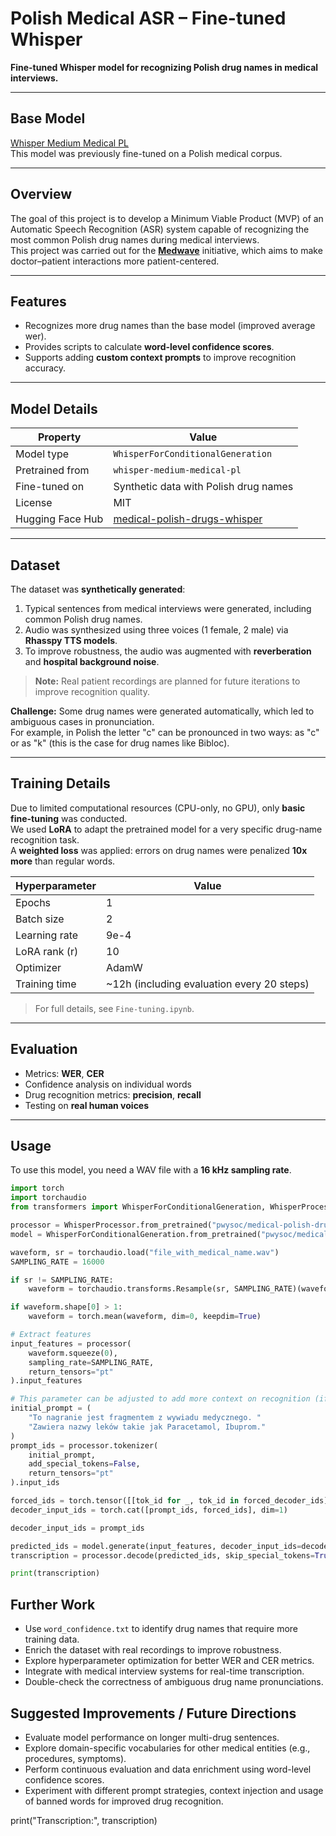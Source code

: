 # Polish Medical ASR – Fine-tuned Whisper

**Fine-tuned Whisper model for recognizing Polish drug names in medical interviews.**

---

## Base Model
[Whisper Medium Medical PL](https://www.kaggle.com/models/msxksm/whisper-medium-medical-pl)  
This model was previously fine-tuned on a Polish medical corpus.

---

## Overview
The goal of this project is to develop a Minimum Viable Product (MVP) of an Automatic Speech Recognition (ASR) system capable of recognizing the most common Polish drug names during medical interviews.  
This project was carried out for the [**Medwave**](https://www.linkedin.com/company/aimedwave/?originalSubdomain=pl) initiative, which aims to make doctor–patient interactions more patient-centered.

---

## Features
- Recognizes more drug names than the base model (improved average wer).  
- Provides scripts to calculate **word-level confidence scores**.  
- Supports adding **custom context prompts** to improve recognition accuracy.  

---

## Model Details
| Property | Value |
|----------|-------|
| Model type | `WhisperForConditionalGeneration` |
| Pretrained from | `whisper-medium-medical-pl` |
| Fine-tuned on | Synthetic data with Polish drug names |
| License | MIT |
| Hugging Face Hub | [medical-polish-drugs-whisper](https://huggingface.co/pwysoc/medical-polish-drugs-whisper) |

---

## Dataset
The dataset was **synthetically generated**:  
1. Typical sentences from medical interviews were generated, including common Polish drug names.  
2. Audio was synthesized using three voices (1 female, 2 male) via **Rhasspy TTS models**.  
3. To improve robustness, the audio was augmented with **reverberation** and **hospital background noise**.

> **Note:** Real patient recordings are planned for future iterations to improve recognition quality.

**Challenge:** Some drug names were generated automatically, which led to ambiguous cases in pronunciation.  
For example, in Polish the letter "c" can be pronounced in two ways: as "c" or as "k" (this is the case for drug names like Bibloc).

---

## Training Details
Due to limited computational resources (CPU-only, no GPU), only **basic fine-tuning** was conducted.  
We used **LoRA** to adapt the pretrained model for a very specific drug-name recognition task.  
A **weighted loss** was applied: errors on drug names were penalized **10x more** than regular words.

| Hyperparameter | Value |
|----------------|-------|
| Epochs | 1 |
| Batch size | 2 |
| Learning rate | 9e-4 |
| LoRA rank (r) | 10 |
| Optimizer | AdamW |
| Training time | ~12h (including evaluation every 20 steps) |

> For full details, see `Fine-tuning.ipynb`.

---

## Evaluation
- Metrics: **WER**, **CER**  
- Confidence analysis on individual words  
- Drug recognition metrics: **precision**, **recall**  
- Testing on **real human voices**

---

## Usage
To use this model, you need a WAV file with a **16 kHz sampling rate**.  

```python
import torch
import torchaudio
from transformers import WhisperForConditionalGeneration, WhisperProcessor

processor = WhisperProcessor.from_pretrained("pwysoc/medical-polish-drugs-whisper")
model = WhisperForConditionalGeneration.from_pretrained("pwysoc/medical-polish-drugs-whisper")

waveform, sr = torchaudio.load("file_with_medical_name.wav")
SAMPLING_RATE = 16000

if sr != SAMPLING_RATE:
    waveform = torchaudio.transforms.Resample(sr, SAMPLING_RATE)(waveform)

if waveform.shape[0] > 1:
    waveform = torch.mean(waveform, dim=0, keepdim=True)

# Extract features
input_features = processor(
    waveform.squeeze(0),
    sampling_rate=SAMPLING_RATE,
    return_tensors="pt"
).input_features

# This parameter can be adjusted to add more context on recognition (if used properly, it improves results a lot!)
initial_prompt = (
    "To nagranie jest fragmentem z wywiadu medycznego. "
    "Zawiera nazwy leków takie jak Paracetamol, Ibuprom."
)
prompt_ids = processor.tokenizer(
    initial_prompt,
    add_special_tokens=False,
    return_tensors="pt"
).input_ids

forced_ids = torch.tensor([[tok_id for _, tok_id in forced_decoder_ids]])
decoder_input_ids = torch.cat([prompt_ids, forced_ids], dim=1)

decoder_input_ids = prompt_ids

predicted_ids = model.generate(input_features, decoder_input_ids=decoder_input_ids)[0]
transcription = processor.decode(predicted_ids, skip_special_tokens=True)

print(transcription)
```
## Further Work

- Use `word_confidence.txt` to identify drug names that require more training data.
- Enrich the dataset with real recordings to improve robustness.
- Explore hyperparameter optimization for better WER and CER metrics.
- Integrate with medical interview systems for real-time transcription.
- Double-check the correctness of ambiguous drug name pronunciations.

## Suggested Improvements / Future Directions

- Evaluate model performance on longer multi-drug sentences.
- Explore domain-specific vocabularies for other medical entities (e.g., procedures, symptoms).
- Perform continuous evaluation and data enrichment using word-level confidence scores.
- Experiment with different prompt strategies, context injection and usage of banned words for improved drug recognition.


print("Transcription:", transcription)
